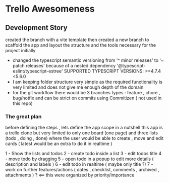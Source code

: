 # Trello Awesomeness

## Development Story

created the branch with a vite template then created a new branch to scaffold the app and layout the structure and the tools necessary for the project initially

- changed the typescript semantic versioning from '^ minor releases' to '~ patch releases' because of a nested dependency '@typescript-eslint/typescript-estree' SUPPORTED TYPESCRIPT VERSIONS: >=4.7.4 <5.6.0
- I am keeping folder structure very simple as the required functionality is very limited and does not give me enough depth of the domain
- for the git workflow there would be 3 branches types : feature , chore , bug/hotfix and can be strict on commits using Commitizen ( not used in this repo)

### The great plan

before defining the steps , lets define the app scope
in a nutshell this app is a trello clone but very limited to only one board (one page) and three lists (todo , doing , done) where the user would be able to create , move and edit cards ( latest would be an extra to do it in realtime )

1 - Show the lists and todos
2 - create todo inside a list
3 - edit todos title
4 - move todo by dragging
5 - open todo in a popup to edit more details ( description and labels )
6 - edit todo in realtime ( maybe only title ?)
7 - work on further features/actions ( dates , checklist, comments , archived , attachments ) ? <== this were organized by priority/importance
